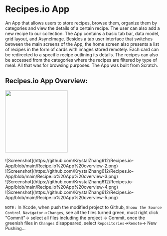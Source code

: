# Recipes.io App
An App that allows users to store recipes, browse them, organize them by categories and view the details of a certain recipe. The user can also add a new recipe to our collection. The App contains a basic tab bar, data model, grid layout, and AsyncImage. Besides a tab user interface that switches between the main screens of the App, the home screen also presents a list of recipes in the form of cards with images stored remotely. Each card can be redirected to a specific recipe outlining its details. The recipes can also be accessed from the categories where the recipes are filtered by type of meal. All that was for browsing purposes. The App was built from Scratch.
## Recipes.io App Overview:
<div>
  <img src ="https://github.com/KrystalZhang612/Recipes.io-App/blob/main/Recipe.io%20App%20overview-1.png" width = "200" height = "200"/> 
</div> 
<br/> 
![Screenshot](https://github.com/KrystalZhang612/Recipes.io-App/blob/main/Recipe.io%20App%20overview-2.png)<br/>
![Screenshot](https://github.com/KrystalZhang612/Recipes.io-App/blob/main/Recipe.io%20App%20overview-3.png)<br/>
![Screenshot](https://github.com/KrystalZhang612/Recipes.io-App/blob/main/Recipe.io%20App%20overview-4.png)<br/>
![Screenshot](https://github.com/KrystalZhang612/Recipes.io-App/blob/main/Recipe.io%20App%20overview-5.png)<br/>





`NOTE:` In Xcode, when push the modified project to Github, `Shoow the Source Control Navigator->Changes`, see all the files turned green, must right click "Commit"-> select all files including the project -> Commit, once the greenish files in `Changes` disappeared, select `Repositories`->`Remote`-> New Pushing... 
